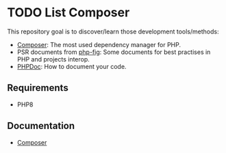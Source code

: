 TODO List Composer
==================

This repository goal is to discover/learn those development tools/methods:
- [Composer](https://getcomposer.org/): The most used dependency manager for PHP.
- PSR documents from [php-fig](https://www.php-fig.org/): Some documents for best practises in PHP and projects interop.
- [PHPDoc](https://docs.phpdoc.org/3.0/guide/references/phpdoc/index.html): How to document your code.

## Requirements

- PHP8

## Documentation

- [Composer](doc/composer.md)
